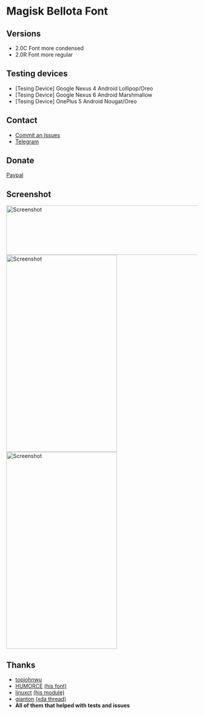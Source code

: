# Magisk Bellota Font

## Versions ##
* 2.0C Font more condensed
* 2.0R Font more regular

## Testing devices ##
* [Tesing Device] Google Nexus 4 Android Lollipop/Oreo
* [Tesing Device] Google Nexus 6 Android Marshmallow
* [Tesing Device] OnePlus 5 Android Nougat/Oreo

## Contact ##
* <a href="https://github.com/Magisk-Modules-Repo/Magisk_Font_Bellota/issues">Commit an Issues</a>
* <a href="https://t.me/pirasalbe">Telegram</a>

## Donate ##
<a href="https://paypal.me/pirasalbe">Paypal</a>

## Screenshot ##
<img src="https://cdn5.fontsquirrel.com/fnt_imgs/55/2076/7c7419e677b1bdcac00ab0dd75/sa-720x300.png" height="130" width="720" alt="Screenshot">
<img src="https://i.imgur.com/NvuEr4Q.jpg" height="519" width="291" alt="Screenshot"><img src="https://dl2.pushbulletusercontent.com/inW6pQiDgMhhKG16HwuV9DVFNcq3fw5H/Screenshot_20171110-191208.jpg" height="519" width="291" alt="Screenshot">

## Thanks ##
* <a href="https://github.com/topjohnwu">topjohnwu</a>
* <a href="https://github.com/HUMORCE">HUMORCE</a> <a href="https://github.com/Magisk-Modules-Repo/Systemlessly-Font-with-Tsukushimarugo-A-CJK-Sleek">(his font)</a>
* <a href="https://github.com/sergiocastell">linuxct</a> <a href="https://github.com/sergiocastell/AndroidO-NotoColorEmojiReplacer">(his module)</a>
* <a href="https://forum.xda-developers.com/member.php?u=1546609">gianton</a> <a href="https://forum.xda-developers.com/android/themes/fonts-flashable-zips-t3219827">(xda thread)</a> 
* **All of them that helped with tests and issues**
